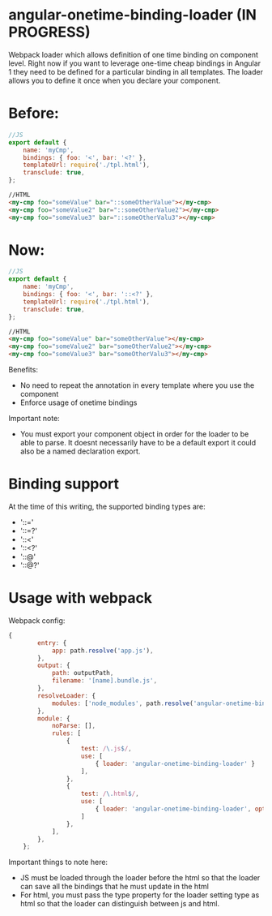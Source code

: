 # angular-onetime-binding-loader (IN PROGRESS)
Webpack loader which allows definition of one time binding on component level. Right now if you want to leverage one-time cheap bindings in  Angular 1 they need to be defined for a particular binding in all templates. The loader allows you to define it once when you declare your component. 

# Before:
```javascript
//JS
export default {
    name: 'myCmp',
    bindings: { foo: '<', bar: '<?' },
    templateUrl: require('./tpl.html'),
    transclude: true,
};
```
```html
//HTML
<my-cmp foo="someValue" bar="::someOtherValue"></my-cmp>
<my-cmp foo="someValue2" bar="::someOtherValue2"></my-cmp>
<my-cmp foo="someValue3" bar="::someOtherValu3"></my-cmp>
```

# Now:
```javascript
//JS
export default {
    name: 'myCmp',
    bindings: { foo: '<', bar: '::<?' },
    templateUrl: require('./tpl.html'),
    transclude: true,
};
```
```html
//HTML
<my-cmp foo="someValue" bar="someOtherValue"></my-cmp>
<my-cmp foo="someValue2" bar="someOtherValue2"></my-cmp>
<my-cmp foo="someValue3" bar="someOtherValu3"></my-cmp>
```

Benefits:
- No need to repeat the annotation in every template where you use the component
- Enforce usage of onetime bindings 

Important note:
- You must export your component object in order for the loader to be able to parse. It doesnt necessarily have to be a default export it could also be a named declaration export.

# Binding support
At the time of this writing, the supported binding types are:
- '::='
- '::=?'
- '::<'
- '::<?'
- '::@'
- '::@?'

# Usage with webpack
Webpack config:
```javascript
{
        entry: {
            app: path.resolve('app.js'),
        },
        output: {
            path: outputPath,
            filename: '[name].bundle.js',
        },
        resolveLoader: {
            modules: ['node_modules', path.resolve('angular-onetime-binding-loader')]
        },
        module: {
            noParse: [],
            rules: [
                {
                    test: /\.js$/,
                    use: [
                        { loader: 'angular-onetime-binding-loader' }
                    ],
                },
                {
                    test: /\.html$/,
                    use: [
                        { loader: 'angular-onetime-binding-loader', options: { type: 'html' } }
                    ]
                },
            ],
        },
    };
```
Important things to note here:
- JS must be loaded through the loader before the html so that the loader can save all the bindings that he must update in the html
- For html, you must pass the type property for the loader setting type as html so that the loader can distinguish between js and html.
